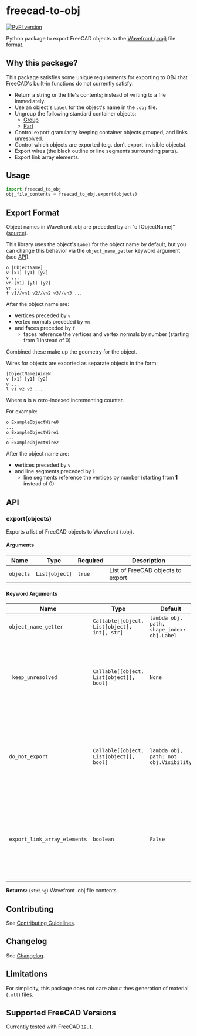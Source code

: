 # freecad-to-obj

[![PyPI version](https://badge.fury.io/py/freecad-to-obj.svg)](https://badge.fury.io/py/freecad-to-obj)

Python package to export FreeCAD objects to the [Wavefront (.obj)](https://en.wikipedia.org/wiki/Wavefront_.obj_file) file format.

## Why this package?
This package satisfies some unique requirements for exporting to OBJ that FreeCAD's built-in functions do not currently satisfy:

* Return a string or the file's contents; instead of writing to a file immediately.
* Use an object's `Label` for the object's name in the `.obj` file.
* Ungroup the following standard container objects:
  * [Group](https://wiki.freecadweb.org/Std_Group)
  * [Part](https://wiki.freecadweb.org/Std_Part)
* Control export granularity keeping container objects grouped, and links unresolved.
* Control which objects are exported (e.g. don't export invisible objects).
* Export wires (the black outline or line segments surrounding parts).
* Export link array elements.

## Usage

```python
import freecad_to_obj
obj_file_contents = freecad_to_obj.export(objects)
```

## Export Format
Object names in Wavefront .obj are preceded by an "o [ObjectName]" ([source](https://en.wikipedia.org/wiki/Wavefront_.obj_file#Reference_materials)).

This library uses the object's `Label` for the object name by default, but you can change this behavior via the `object_name_getter` keyword argument (see [API](#api)).

    o [ObjectName]
    v [x1] [y1] [y2]
    v ...
    vn [x1] [y1] [y2]
    vn ...
    f v1//vn1 v2//vn2 v3//vn3 ...

After the object name are:

* **v**ertices preceded by `v`
* **v**ertex normals preceded by `vn`
* and **f**aces preceded by `f`
  * faces reference the vertices and vertex normals by number (starting from **1** instead of 0)

Combined these make up the geometry for the object.

Wires for objects are exported as separate objects in the form:

    [ObjectName]WireN
    v [x1] [y1] [y2]
    v ...
    l v1 v2 v3 ...

Where `N` is a zero-indexed incrementing counter.

For example:

    o ExampleObjectWire0
    ...
    o ExampleObjectWire1
    ...
    o ExampleObjectWire2

After the object name are:

* **v**ertices preceded by `v`
* and **l**ine segments preceded by `l`
  * line segments reference the vertices by number (starting from **1** instead of 0)

## API

### export(objects)

Exports a list of FreeCAD objects to Wavefront (.obj).

#### Arguments

|Name|Type|Required|Description|
|----|----|--------|-----------|
|`objects`|`List[object]`|`true`|List of FreeCAD objects to export|

#### Keyword Arguments

|Name|Type|Default|Description|
|----|----|--------|-----------|
|`object_name_getter`|`Callable[[object, List[object], int], str]`|`lambda obj, path, shape_index: obj.Label`|Defaults to the `Label`.|Function to return the name of the object used in export.|
|` keep_unresolved`|`Callable[[object, List[object]], bool]`|`None`|Function to return whether to keep an object "unresolved" or a group such as `App::Link` or `App::Part`.|
|`do_not_export`|`Callable[[object, List[object]], bool]`|`lambda obj, path: not obj.Visibility`|Function to return whether to export an object or not. By default, all invisible objects are *not* exported.|
|`export_link_array_elements`|`boolean`|`False`|Boolean to control whether to export link array elements. By default, link arrays are exported as a single element.|

**Returns:** (`string`) Wavefront .obj file contents.

## Contributing
See [Contributing Guidelines](./CONTRIBUTING.md).

## Changelog
See [Changelog](./CHANGELOG.md).

## Limitations
For simplicity, this package does not care about thes generation of material (`.mtl`) files.

## Supported FreeCAD Versions
Currently tested with FreeCAD `19.1`.
